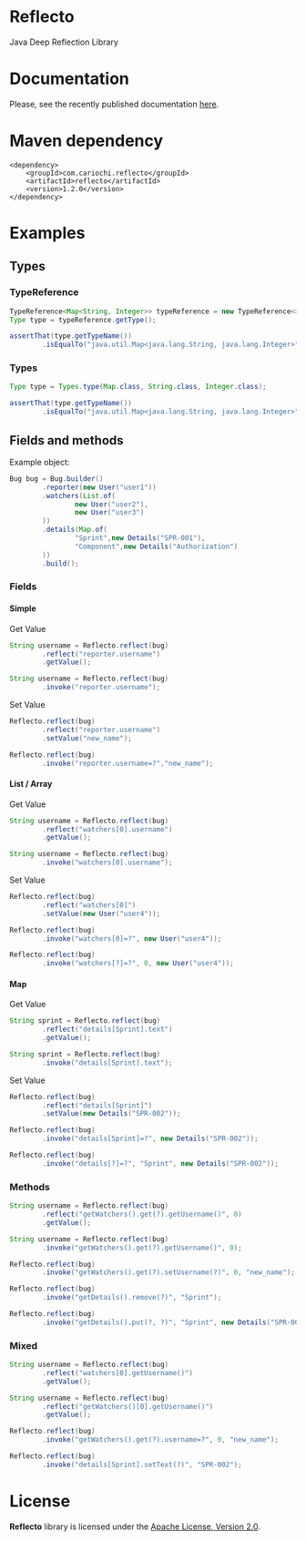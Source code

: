 # Reflecto

Java Deep Reflection Library

# Documentation

Please, see the recently published documentation [here](https://www.cariochi.com/reflecto). 

# Maven dependency

```markup
<dependency>
    <groupId>com.cariochi.reflecto</groupId>
    <artifactId>reflecto</artifactId>
    <version>1.2.0</version>
</dependency>
```

# Examples

## Types

### TypeReference

```java
TypeReference<Map<String, Integer>> typeReference = new TypeReference<>() {};
Type type = typeReference.getType();

assertThat(type.getTypeName())
        .isEqualTo("java.util.Map<java.lang.String, java.lang.Integer>");
```

### Types

```java
Type type = Types.type(Map.class, String.class, Integer.class);

assertThat(type.getTypeName())
        .isEqualTo("java.util.Map<java.lang.String, java.lang.Integer>");
```


## Fields and methods

Example object:

```java
Bug bug = Bug.builder()
        .reporter(new User("user1"))
        .watchers(List.of(
                new User("user2"),
                new User("user3")
        ))
        .details(Map.of(
                "Sprint",new Details("SPR-001"),
                "Component",new Details("Authorization")
        ))
        .build();
```

### Fields

#### Simple

Get Value

```java
String username = Reflecto.reflect(bug)
        .reflect("reporter.username")
        .getValue();
```

```java
String username = Reflecto.reflect(bug)
        .invoke("reporter.username");
```

Set Value

```java
Reflecto.reflect(bug)
        .reflect("reporter.username")
        .setValue("new_name");
```

```java
Reflecto.reflect(bug)
        .invoke("reporter.username=?","new_name");
```

#### List / Array

Get Value

```java
String username = Reflecto.reflect(bug)
        .reflect("watchers[0].username")
        .getValue();
```

```java
String username = Reflecto.reflect(bug)
        .invoke("watchers[0].username");
```

Set Value

```java
Reflecto.reflect(bug)
        .reflect("watchers[0]")
        .setValue(new User("user4"));
```

```java
Reflecto.reflect(bug)
        .invoke("watchers[0]=?", new User("user4"));
```

```java
Reflecto.reflect(bug)
        .invoke("watchers[?]=?", 0, new User("user4"));
```

#### Map

Get Value

```java
String sprint = Reflecto.reflect(bug)
        .reflect("details[Sprint].text")
        .getValue();
```

```java
String sprint = Reflecto.reflect(bug)
        .invoke("details[Sprint].text");
```

Set Value

```java
Reflecto.reflect(bug)
        .reflect("details[Sprint]")
        .setValue(new Details("SPR-002"));
```

```java
Reflecto.reflect(bug)
        .invoke("details[Sprint]=?", new Details("SPR-002"));
```

```java
Reflecto.reflect(bug)
        .invoke("details[?]=?", "Sprint", new Details("SPR-002"));
```

### Methods

```java
String username = Reflecto.reflect(bug)
        .reflect("getWatchers().get(?).getUsername()", 0)
        .getValue();
```

```java
String username = Reflecto.reflect(bug)
        .invoke("getWatchers().get(?).getUsername()", 0);
```

```java
Reflecto.reflect(bug)
        .invoke("getWatchers().get(?).setUsername(?)", 0, "new_name");
```
```java
Reflecto.reflect(bug)
        .invoke("getDetails().remove(?)", "Sprint");
```

```java
Reflecto.reflect(bug)
        .invoke("getDetails().put(?, ?)", "Sprint", new Details("SPR-002"));
```

### Mixed

```java
String username = Reflecto.reflect(bug)
        .reflect("watchers[0].getUsername()")
        .getValue();
```
```java
String username = Reflecto.reflect(bug)
        .reflect("getWatchers()[0].getUsername()")
        .getValue();
```
```java
Reflecto.reflect(bug)
        .invoke("getWatchers().get(?).username=?", 0, "new_name");
```
```java
Reflecto.reflect(bug)
        .invoke("details[Sprint].setText(?)", "SPR-002");
```
# License

**Reflecto** library is licensed under the [Apache License, Version 2.0](https://www.apache.org/licenses/LICENSE-2.0). 
